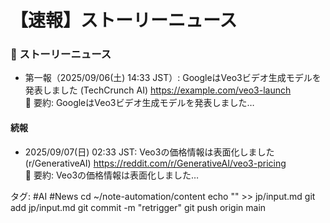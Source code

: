 # 【速報】ストーリーニュース

### 📌 ストーリーニュース
- 第一報（2025/09/06(土) 14:33 JST）: 
GoogleはVeo3ビデオ生成モデルを発表しました (TechCrunch AI) 
https://example.com/veo3-launch  
  📄 要約: GoogleはVeo3ビデオ生成モデルを発表しました…

#### 続報
- 2025/09/07(日) 02:33 JST: Veo3の価格情報は表面化しました 
(r/GenerativeAI) https://reddit.com/r/GenerativeAI/veo3-pricing  
  📄 要約: Veo3の価格情報は表面化しました…

タグ: #AI #News
cd 
~/note-automation/content echo "" >> 
jp/input.md git add jp/input.md
git commit -m "retrigger"
git push origin main




<!-- retrigger -->
<!-- retrigger -->
